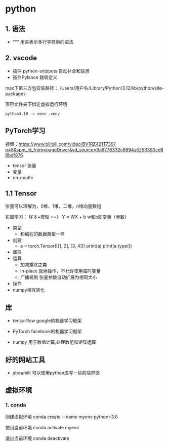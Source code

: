 # python

## 1. 语法
+ """ 用来表示多行字符串的语法


## 2. vscode
+ 插件 python-snippets 自动补全和联想
+ 插件Pylance 跳转定义

mac下第三方包安装路径：
/Users/用户名/Library/Python/3.12/lib/python/site-packages


项目文件夹下绑定虚拟运行环境
```bash
python3.10 -m venv .venv
```


## PyTorch学习
视频：https://www.bilibili.com/video/BV1RZ421T739?p=8&spm_id_from=pageDriver&vd_source=9a6776332c8894a5253390cd88bdf876
+ tensor 张量
+ 变量
+ nn-modle

## 1.1 Tensor
张量可以理解为，0维，1维，二维，n维向量数组

机器学习：
样本+模型 ==》 Y = WX + b  w和b即变量（参数）

+ 类型
	- 和编程的数据类型一样 
+ 创建
	- a = torch.Tensor([[1, 2], [3, 4]])
	  print(a)
	  print(a.type())
+ 属性
+ 运算
	- 加减乘除之类
	- in-place 就地操作，不允许使用临时变量
	- 广播机制 张量参数自动扩展为相同大小
+ 操作
+ numpy相互转化

## 库
+ tensorflow  google的机器学习框架
+ PyTorch facebook的机器学习框架


+ numpy 用于数值计算,处理数组和矩阵运算

## 好的网站工具
+ streamlit 可以使用python库写一些前端界面


## 虚拟环境
### 1. conda

创建虚拟环境
conda create --name myenv python=3.8

使用当前环境
conda activate myenv

退出当前环境
conda deactivate

